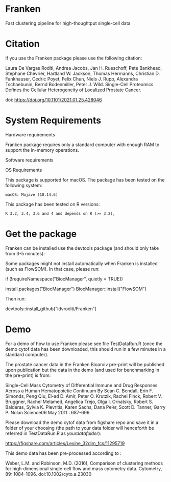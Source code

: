 # Franken

Fast clustering pipeline for high-thoughtput single-cell data

# Citation

If you use the Franken package please use the following citation:

Laura De Vargas Roditi, Andrea Jacobs, Jan H. Rueschoff, Pete Bankhead, Stephane Chevrier, Hartland W. Jackson, Thomas Hermanns, Christian D. Fankhauser, Cedric Poyet, Felix Chun, Niels J. Rupp, Alexandra Tschaebunin, Bernd Bodenmiller, Peter J. Wild. Single-Cell Proteomics Defines the Cellular Heterogeneity of Localized Prostate Cancer.


doi: https://doi.org/10.1101/2021.01.25.428046

# System Requirements

Hardware requirements

Franken package requires only a standard computer with enough RAM to support the in-memory operations.

Software requirements

OS Requirements

This package is supported for macOS. The package has been tested on the following system:

    macOS: Mojave (10.14.6)

This package has been tested on R versions:

	R 3.2, 3.4, 3.6 and 4 and depends on R (>= 3.2),

# Get the package

Franken can be installed use the devtools package (and should only take from 3-5 minutes):

Some packages might not install automatically when Franken is installed (such as FlowSOM). In that case, please run:

if (!requireNamespace("BiocManager", quietly = TRUE))

install.packages("BiocManager")
BiocManager::install("FlowSOM")


Then run: 

devtools::install_github("ldvroditi/Franken") 


# Demo

For a demo of how to use Franken please see file TestDataRun.R (once the demo cytof data has been downloaded, this should run in a few minutes in a standard computer).

The prostate cancer data in the Franken Bioarxiv pre-print will be published upon publication but the data in the demo (and used for benchmarking in the pre-print) is from:

Single-Cell Mass Cytometry of Differential Immune and Drug Responses Across a Human Hematopoietic Continuum
By Sean C. Bendall, Erin F. Simonds, Peng Qiu, El-ad D. Amir, Peter O. Krutzik, Rachel Finck, Robert V. Bruggner, Rachel Melamed, Angelica Trejo, Olga I. Ornatsky, Robert S. Balderas, Sylvia K. Plevritis, Karen Sachs, Dana Pe’er, Scott D. Tanner, Garry P. Nolan
Science06 May 2011 : 687-696 

Please download the demo cytof data from figshare repo and save it in a folder of your choosing (the path to your data folder will henceforth be referred in TestDataRun.R as *yourdatafolder*):

https://figshare.com/articles/Levine_32dim_fcs/11295719

This demo data has been pre-processed according to :

Weber, L.M. and Robinson, M.D. (2016), Comparison of clustering methods for high‐dimensional single‐cell flow and mass cytometry data. Cytometry, 89: 1084-1096. doi:10.1002/cyto.a.23030



